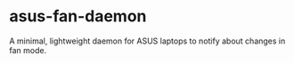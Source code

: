 # asus-fan-daemon
A minimal, lightweight daemon for ASUS laptops to notify about changes in fan mode.
